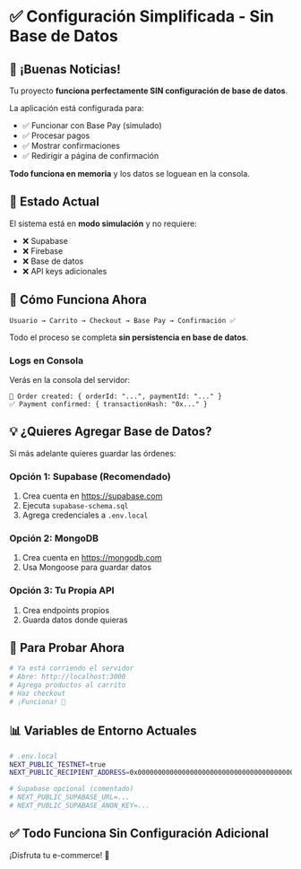 # ✅ Configuración Simplificada - Sin Base de Datos

## 🎉 ¡Buenas Noticias!

Tu proyecto **funciona perfectamente SIN configuración de base de datos**.

La aplicación está configurada para:
- ✅ Funcionar con Base Pay (simulado)
- ✅ Procesar pagos
- ✅ Mostrar confirmaciones
- ✅ Redirigir a página de confirmación

**Todo funciona en memoria** y los datos se loguean en la consola.

## 📝 Estado Actual

El sistema está en **modo simulación** y no requiere:
- ❌ Supabase
- ❌ Firebase
- ❌ Base de datos
- ❌ API keys adicionales

## 🚀 Cómo Funciona Ahora

```
Usuario → Carrito → Checkout → Base Pay → Confirmación ✅
```

Todo el proceso se completa **sin persistencia en base de datos**.

### Logs en Consola

Verás en la consola del servidor:
```
📝 Order created: { orderId: "...", paymentId: "..." }
✅ Payment confirmed: { transactionHash: "0x..." }
```

## 💡 ¿Quieres Agregar Base de Datos?

Si más adelante quieres guardar las órdenes:

### Opción 1: Supabase (Recomendado)
1. Crea cuenta en https://supabase.com
2. Ejecuta `supabase-schema.sql`
3. Agrega credenciales a `.env.local`

### Opción 2: MongoDB
1. Crea cuenta en https://mongodb.com
2. Usa Mongoose para guardar datos

### Opción 3: Tu Propia API
1. Crea endpoints propios
2. Guarda datos donde quieras

## 🎯 Para Probar Ahora

```bash
# Ya está corriendo el servidor
# Abre: http://localhost:3000
# Agrega productos al carrito
# Haz checkout
# ¡Funciona! 🎉
```

## 📊 Variables de Entorno Actuales

```bash
# .env.local
NEXT_PUBLIC_TESTNET=true
NEXT_PUBLIC_RECIPIENT_ADDRESS=0x0000000000000000000000000000000000000000

# Supabase opcional (comentado)
# NEXT_PUBLIC_SUPABASE_URL=...
# NEXT_PUBLIC_SUPABASE_ANON_KEY=...
```

## ✅ Todo Funciona Sin Configuración Adicional

¡Disfruta tu e-commerce! 🚀
